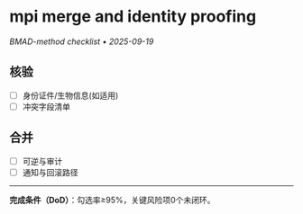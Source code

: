 # mpi merge and identity proofing

_BMAD-method checklist • 2025-09-19_

## 核验

- [ ] 身份证件/生物信息(如适用)
- [ ] 冲突字段清单

## 合并

- [ ] 可逆与审计
- [ ] 通知与回滚路径

---

**完成条件（DoD）**：勾选率≥95%，关键风险项0个未闭环。

